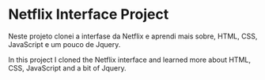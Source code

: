# Netflix Interface Project
Neste projeto clonei a interfase da Netflix e aprendi mais sobre, HTML, CSS, JavaScript e um pouco de Jquery.

In this project I cloned the Netflix interface and learned more about HTML, CSS, JavaScript and a bit of Jquery.
